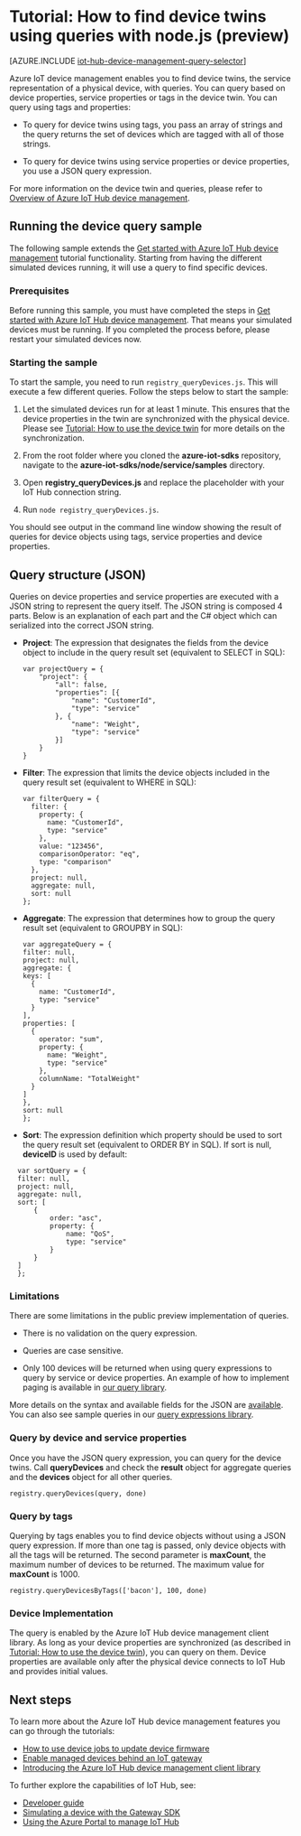 <properties
	pageTitle="IoT Hub device management twin queries | Microsoft Azure"
	description="Azure IoT Hub for device management tutorial describing how to use queries to find device twins."
	services="iot-hub"
	documentationCenter=".net"
	authors="juanjperez"
	manager="timlt"
	editor=""/>

<tags
 ms.service="iot-hub"
 ms.devlang="dotnet"
 ms.topic="article"
 ms.tgt_pltfrm="na"
 ms.workload="na"
 ms.date="04/29/2016"
 ms.author="juanpere"/>

# Tutorial: How to find device twins using queries with node.js (preview)

[AZURE.INCLUDE [iot-hub-device-management-query-selector](../../includes/iot-hub-device-management-query-selector.md)]

Azure IoT device management enables you to find device twins, the service representation of a physical device, with queries. You can query based on device properties, service properties or tags in the device twin. You can query using tags and properties:

-   To query for device twins using tags, you pass an array of strings and the query returns the set of devices which are tagged with all of those strings.

-   To query for device twins using service properties or device properties, you use a JSON query expression.

For more information on the device twin and queries, please refer to [Overview of Azure IoT Hub device management][lnk-dm-overview].

## Running the device query sample

The following sample extends the [Get started with Azure IoT Hub device management][lnk-get-started] tutorial functionality. Starting from having the different simulated devices running, it will use a query to find specific devices.

### Prerequisites 

Before running this sample, you must have completed the steps in [Get started with Azure IoT Hub device management][lnk-get-started]. That means your simulated devices must be running. If you completed the process before, please restart your simulated devices now.

### Starting the sample

To start the sample, you need to run `registry_queryDevices.js`. This will execute a few different queries. Follow the steps below to start the sample:

1.  Let the simulated devices run for at least 1 minute. This ensures that the device properties in the twin are synchronized with the physical device. Please see [Tutorial: How to use the device twin][lnk-twin-tutorial] for more details on the synchronization.

2.  From the root folder where you cloned the **azure-iot-sdks** repository, navigate to the **azure-iot-sdks/node/service/samples** directory.  

3.  Open **registry_queryDevices.js** and replace the placeholder with your IoT Hub connection string.

4.  Run `node registry_queryDevices.js`.

You should see output in the command line window showing the result of queries for device objects using tags, service properties and device properties.

## Query structure (JSON)

Queries on device properties and service properties are executed with a JSON string to represent the query itself. The JSON string is composed 4 parts. Below is an explanation of each part and the C\# object which can  serialized into the correct JSON string.

- **Project**: The expression that designates the fields from the device object to include in the query result set (equivalent to SELECT in SQL):

	```
	var projectQuery = {
	    "project": {
	        "all": false,
	        "properties": [{
	            "name": "CustomerId",
	            "type": "service"
	        }, {
	            "name": "Weight",
	            "type": "service"
	        }]
	    }
	}
	```

- **Filter**: The expression that limits the device objects included in the query result set (equivalent to WHERE in SQL):

	```
	var filterQuery = {
	  filter: {
	    property: {
	      name: "CustomerId",
	      type: "service"
	    },
	    value: "123456",
	    comparisonOperator: "eq",
	    type: "comparison"
	  },
	  project: null,
	  aggregate: null,
	  sort: null
	};
	```

- **Aggregate**: The expression that determines how to group the query result set (equivalent to GROUPBY in SQL):

	```
	var aggregateQuery = {
	filter: null,
	project: null,
	aggregate: {
	keys: [
	  {
	    name: "CustomerId",
	    type: "service"
	  }
	],
	properties: [
	  {
	    operator: "sum",
	    property: {
	      name: "Weight",
	      type: "service"
	    },
	    columnName: "TotalWeight"
	  }
	]
	},
	sort: null
	};
	```

- **Sort**: The expression definition which property should be used to sort the query result set (equivalent to ORDER BY in SQL). If sort is null, **deviceID** is used by default:

```
  var sortQuery = {
  filter: null,
  project: null,
  aggregate: null,
  sort: [
      {
          order: "asc",
          property: {
              name: "QoS",
              type: "service"
          }
      }
  ]
  };
```

### Limitations

There are some limitations in the public preview implementation of queries.

-   There is no validation on the query expression.

-   Queries are case sensitive.

-   Only 100 devices will be returned when using query expressions to query by service or device properties. An example of how to implement paging is available in [our query library][lnk-query-samples].

More details on the syntax and available fields for the JSON are [available][lnk-query-expression-guide]. You can also see sample queries in our [query expressions library][lnk-query-samples].

### Query by device and service properties

Once you have the JSON query expression, you can query for the device twins. Call **queryDevices** and check the **result** object for aggregate queries and the **devices** object for all other queries.

```
registry.queryDevices(query, done)
```

### Query by tags

Querying by tags enables you to find device objects without using a JSON query expression. If more than one tag is passed, only device objects with all the tags will be returned. The second parameter is **maxCount**, the maximum number of devices to be returned. The maximum value for **maxCount** is 1000.

```
registry.queryDevicesByTags(['bacon'], 100, done)
```

### Device Implementation

The query is enabled by the Azure IoT Hub device management client library. As long as your device properties are synchronized (as described in [Tutorial: How to use the device twin][lnk-twin-tutorial]), you can query on them. Device properties are available only after the physical device connects to IoT Hub and provides initial values.

## Next steps

To learn more about the Azure IoT Hub device management features you can go through the tutorials:

- [How to use device jobs to update device firmware][lnk-tutorial-jobs]
- [Enable managed devices behind an IoT gateway][lnk-dm-gateway]
- [Introducing the Azure IoT Hub device management client library][lnk-library-c]

To further explore the capabilities of IoT Hub, see:

- [Developer guide][lnk-devguide]
- [Simulating a device with the Gateway SDK][lnk-gateway]
- [Using the Azure Portal to manage IoT Hub][lnk-portal]



<!-- images and links -->
[lnk-dm-overview]: iot-hub-device-management-overview.md
[lnk-get-started]: iot-hub-device-management-get-started.md
[lnk-twin-tutorial]: iot-hub-device-management-device-twin.md
[lnk-jobs-tutorial]: iot-hub-device-management-device-jobs.md
[lnk-query-spec]: https://github.com/Azure/azure-iot-sdks/blob/dmpreview/node/service/devdoc/query_expression_requirements.md
[lnk-query-samples]: https://github.com/Azure/azure-iot-sdks/blob/dmpreview/doc/get_started/dm_queries/query-samples.md
[lnk-query-expression-guide]:https://github.com/Azure/azure-iot-sdks/blob/dmpreview/node/service/devdoc/query_expression_requirements.md

[lnk-tutorial-jobs]: iot-hub-device-management-device-jobs.md
[lnk-dm-gateway]: iot-hub-gateway-device-management.md
[lnk-library-c]: iot-hub-device-management-library.md

[lnk-devguide]: iot-hub-devguide.md
[lnk-gateway]: iot-hub-linux-gateway-sdk-simulated-device.md
[lnk-portal]: iot-hub-manage-through-portal.md